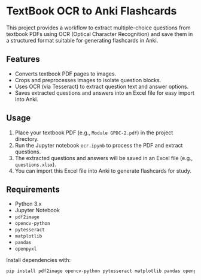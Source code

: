 # TextBook OCR to Anki Flashcards

This project provides a workflow to extract multiple-choice questions from textbook PDFs using OCR (Optical Character Recognition) and save them in a structured format suitable for generating flashcards in Anki.

## Features

- Converts textbook PDF pages to images.
- Crops and preprocesses images to isolate question blocks.
- Uses OCR (via Tesseract) to extract question text and answer options.
- Saves extracted questions and answers into an Excel file for easy import into Anki.

## Usage

1. Place your textbook PDF (e.g., `Module GPDC-2.pdf`) in the project directory.
2. Run the Jupyter notebook `ocr.ipynb` to process the PDF and extract questions.
3. The extracted questions and answers will be saved in an Excel file (e.g., `questions.xlsx`).
4. You can import this Excel file into Anki to generate flashcards for study.

## Requirements

- Python 3.x
- Jupyter Notebook
- `pdf2image`
- `opencv-python`
- `pytesseract`
- `matplotlib`
- `pandas`
- `openpyxl`

Install dependencies with:

```sh
pip install pdf2image opencv-python pytesseract matplotlib pandas openpyxl
```
